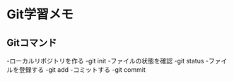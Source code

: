 # Git学習メモ
## Gitコマンド
-ローカルリポジトリを作る
 -git init
-ファイルの状態を確認
 -git status
-ファイルを登録する
 -git add
-コミットする
 -git commit